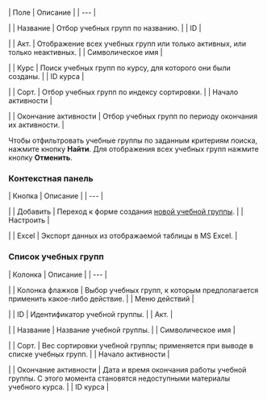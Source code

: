 | Поле | Описание |
| --- |

|
| Название | Отбор учебных групп по названию. |
| ID |

|
| Акт. | Отображение всех учебных групп или только активных, или только неактивных. |
| Символическое имя |

|
| Курс | Поиск учебных групп по курсу, для которого они были созданы. |
| ID курса |

|
| Сорт. | Отбор учебных групп по индексу сортировки. |
| Начало активности |

|
| Окончание активности | Отбор учебных групп по периоду окончания их активности. |

Чтобы отфильтровать учебные группы по заданным критериям поиска, нажмите кнопку **Найти**. Для отображения всех учебных групп нажмите кнопку **Отменить**.

### Контекстная панель

| Кнопка | Описание |
| --- |

|
| Добавить | Переход к форме создания [новой учебной группы](/user_help/service/learning/learn_group_edit.php). |
| Настроить |

|
| Excel | Экспорт данных из отображаемой таблицы в MS Excel. |

### Список учебных групп

| Колонка | Описание |
| --- |

|
| Колонка флажков | Выбор учебных групп, к которым предполагается применить какое-либо действие. |
| Меню действий |

|
| ID | Идентификатор учебной группы. |
| Акт. |

|
| Название | Название учебной группы. |
| Символическое имя |

|
| Сорт. | Вес сортировки учебной группы; применяется при выводе в списке учебных групп. |
| Начало активности |

|
| Окончание активности | Дата и время окончания работы учебной группы. С этого момента становятся недоступными материалы учебного курса. |
| ID курса |